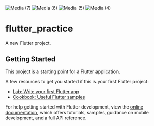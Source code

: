 ![Media (7)](https://github.com/AdeshinaFalade/Fitness-App/assets/84288086/7b62b3e9-b10c-4122-908f-2cb7424e7f05)
![Media (6)](https://github.com/AdeshinaFalade/Fitness-App/assets/84288086/01e8304a-c858-4292-b7b5-c871b8292bcb)
![Media (5)](https://github.com/AdeshinaFalade/Fitness-App/assets/84288086/5d8edb8d-6727-4e74-9f51-e087cafcaabb)
![Media (4)](https://github.com/AdeshinaFalade/Fitness-App/assets/84288086/720021c0-3244-4b2e-9b7a-f8eab0e0030b)


# flutter_practice

A new Flutter project.

## Getting Started

This project is a starting point for a Flutter application.

A few resources to get you started if this is your first Flutter project:

- [Lab: Write your first Flutter app](https://docs.flutter.dev/get-started/codelab)
- [Cookbook: Useful Flutter samples](https://docs.flutter.dev/cookbook)

For help getting started with Flutter development, view the
[online documentation](https://docs.flutter.dev/), which offers tutorials,
samples, guidance on mobile development, and a full API reference.
